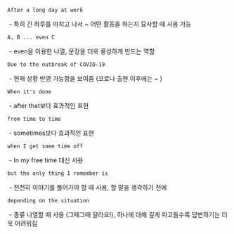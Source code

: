 `After a long day at work` 

​	- 특히 긴 하루를 마치고 나서 ~ 어떤 활동을 하는지 묘사할 때 사용 가능

`A, B ... even C` 

​	 - even을 이용한 나열, 문장을 더욱 풍성하게 만드는 역할

`Due to the outbreak of COVID-19` 

​	-  현재 상황 반영 가능함을 보여줌 (코로나 출현 이후에는 ~ )

`When it's done` 

​	- after that보다 효과적인 표현

`from time to time` 

​	- sometimes보다 효과적인 표현

`when I get some time off`

​	- In my free time 대신 사용

`but the only thing I remember is`

​	- 천천히 이야기를 풀어가야 할 때 사용, 할 말을 생각하기 전에

`depending on the situation` 

​	- 종류 나열할 때 사용 (그때그때 달라요!), 하나에 대해 깊게 파고들수록 답변하기는 더욱 어려워짐